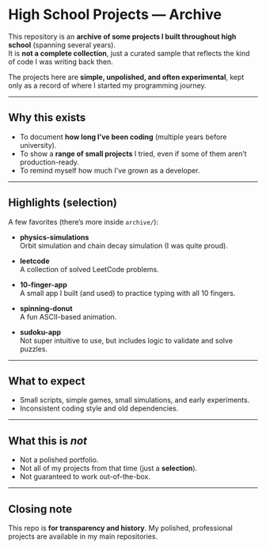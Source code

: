 # High School Projects — Archive

This repository is an **archive of some projects I built throughout high school** (spanning several years).  
It is **not a complete collection**, just a curated sample that reflects the kind of code I was writing back then.  

The projects here are **simple, unpolished, and often experimental**, kept only as a record of where I started my programming journey.

---

## Why this exists
- To document **how long I’ve been coding** (multiple years before university).  
- To show a **range of small projects** I tried, even if some of them aren’t production-ready.  
- To remind myself how much I’ve grown as a developer.

---

## Highlights (selection)

A few favorites (there’s more inside `archive/`):

- **physics-simulations**  
  Orbit simulation and chain decay simulation (I was quite proud).

- **leetcode**  
  A collection of solved LeetCode problems.

- **10-finger-app**  
  A small app I built (and used) to practice typing with all 10 fingers.

- **spinning-donut**  
  A fun ASCII-based animation.

- **sudoku-app**  
  Not super intuitive to use, but includes logic to validate and solve puzzles.

---

## What to expect
- Small scripts, simple games, small simulations, and early experiments.  
- Inconsistent coding style and old dependencies.  

---

## What this is *not*
- Not a polished portfolio.  
- Not all of my projects from that time (just a **selection**).  
- Not guaranteed to work out-of-the-box.  

---

## Closing note
This repo is **for transparency and history**. My polished, professional projects are available in my main repositories.
